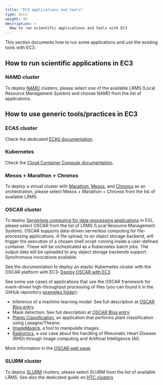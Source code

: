 ```yaml
---
title: "EC3 applications and tools"
type: docs
weight: 30
description: >
  How to run scientific applications and tools with EC3
---
```


This section documents how to run some applications and use the existing tools
with EC3.

## How to run scientific applications in EC3

### NAMD cluster

To deploy [NAMD](https://www.ks.uiuc.edu/Research/namd/) clusters, please
select one of the available LRMS (Local Resource Management System) and
choose NAMD from the list of applications.

## How to use generic tools/practices in EC3

### ECAS cluster

Check the dedicated [ECAS documentation](./ecas/).

### Kubernetes

Check the
[Cloud Container Compute documentation](../../../cloud-container-compute).

### Mesos + Marathon + Chronos

To deploy a virtual cluster with
[Marathon](https://mesosphere.github.io/marathon/),
[Mesos](http://mesos.apache.org/), and
[Chronos](https://mesos.github.io/chronos/) as an orchestration,
please select Mesos + Marathon + Chronos from the list of available LRMS.

### OSCAR cluster

To deploy
[Serverless computing for data-processing applications](https://www.egi.eu/about/newsletters/serverless-computing-for-data-processing-applications-in-egi/)
in EGI, please select OSCAR from the list of LRMS (Local Resource Management
System). OSCAR supports data-driven serverless computing for file-processing applications. 
A file upload, to an object storage backend, will trigger the execution of a chosen shell script running inside a user-defined container. These will be orchestrated as a Kubernetes batch jobs. The output data will be uploaded 
to any object storage backends support. Synchronous invocations available.

See the documentation to deploy an elastic Kubernetes cluster with the OSCAR platform with EC3:
[Deploy OSCAR with EC3](https://docs.oscar.grycap.net/deploy-ec3/)

See some use cases of applications that use the OSCAR framework for
event-driven high-throughput processing of files (you can found it in the
GitHub repository [examples folder](https://github.com/grycap/oscar/tree/master/examples)):

* Inference of a machine learning model: See full description at [OSCAR Blog entry](https://oscar.grycap.net/blog/post-oscar-faas-scalable-ml-inference/).
* Mask detection: See full description at [OSCAR Blog entry](https://oscar.grycap.net/blog/post-oscar-serverless-ai-models/).
* [Plants Classification](https://github.com/indigo-dc/plant-classification-theano),
  an application that performs plant classification using Lasagne/Theano.
* [ImageMagick](https://www.imagemagick.org/), a tool to manipulate images.
* [Radiomics](https://github.com/eubr-atmosphere/radiomics), a use case about
  the handling of Rheumatic Heart Disease (RHD) through image computing and
  Artificial Intelligence (AI).

More information in the [OSCAR web page](https://oscar.grycap.net/)

### SLURM cluster

To deploy [SLURM](https://slurm.schedmd.com/documentation.html) clusters,
please select SLURM from the list of available LRMS.
See also the dedicated guide on [HTC clusters](./htc/)
